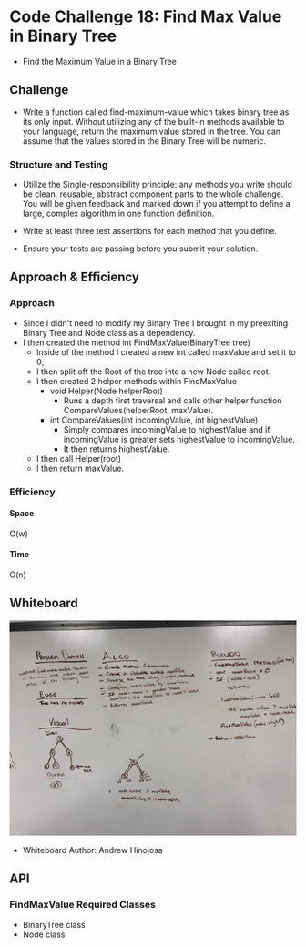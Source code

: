 
# Code Challenge 18: Find Max Value in Binary Tree
 - Find the Maximum Value in a Binary Tree
## Challenge
- Write a function called find-maximum-value which takes binary tree as its only input. Without utilizing any of the built-in methods available to your language, return the maximum value stored in the tree. You can assume that the values stored in the Binary Tree will be numeric.
### Structure and Testing
- Utilize the Single-responsibility principle: any methods you write should be clean, reusable, abstract component parts to the whole challenge. You will be given feedback and marked down if you attempt to define a large, complex algorithm in one function definition.

- Write at least three test assertions for each method that you define.

- Ensure your tests are passing before you submit your solution.

## Approach & Efficiency
### Approach
- Since I didn't need to modify my Binary Tree I brought in my preexiting Binary Tree and Node class as a dependency.
- I then created the method int FindMaxValue(BinaryTree tree)
  - Inside of the method I created a new int called maxValue and set it to 0;
  - I then split off the Root of the tree into a new Node called root.
  - I then created 2 helper methods within FindMaxValue
    - void Helper(Node helperRoot)
      - Runs a depth first traversal and calls other helper function CompareValues(helperRoot, maxValue).
    - int CompareValues(int incomingValue, int highestValue)
      - Simply compares incomingValue to highestValue and if incomingValue is greater sets highestValue to incomingValue.
      - It then returns highestValue.
  - I then call Helper(root)
  - I then return maxValue.
  
  
### Efficiency
#### Space
O(w)
#### Time
O(n)

## Whiteboard
![whiteboard image](./assets/Whiteboard.jpg)
- Whiteboard Author: Andrew Hinojosa

## API
### FindMaxValue Required Classes
- BinaryTree class
- Node class